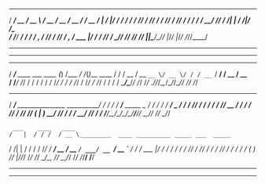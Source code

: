    __________  ____     ____  ____  ____  __________  ___    __  ________
  / ____/ __ \/ __ \   / __ \/ __ \/ __ \/ ____/ __ \/   |  /  |/  / ___/
 / /   / /_/ / /_/ /  / /_/ / /_/ / / / / / __/ /_/ / /| | / /|_/ /\__ \
/ /___/ ____/ ____/  / ____/ _, _/ /_/ / /_/ / _, _/ ___ |/ /  / /___/ /
\____/_/   /_/      /_/   /_/ |_|\____/\____/_/ |_/_/  |_/_/  /_//____/
_______________________________________________________________________________________________________________
_______________________________________________________________________________________________________________
   ______                      _ __      __  _
  / ____/___  ____ ___  ____  (_) /___ _/ /_(_)___  ____
 / /   / __ \/ __ `__ \/ __ \/ / / __ `/ __/ / __ \/ __ \
/ /___/ /_/ / / / / / / /_/ / / / /_/ / /_/ / /_/ / / / /
\____/\____/_/ /_/ /_/ .___/_/_/\__,_/\__/_/\____/_/ /_/
                    /_/
   _____                                ____      __   ____
  / ___/__  _______________  __________/ __/_  __/ /  / __/___  _____
  \__ \/ / / / ___/ ___/ _ \/ ___/ ___/ /_/ / / / /  / /_/ __ \/ ___/
 ___/ / /_/ / /__/ /__/  __(__  |__  ) __/ /_/ / /  / __/ /_/ / /
/____/\__,_/\___/\___/\___/____/____/_/  \__,_/_/  /_/  \____/_/

     ___    ____   ____
    /   |  / / /  / __ \_________  ____ __________ _____ ___  _____
   / /| | / / /  / /_/ / ___/ __ \/ __ `/ ___/ __ `/ __ `__ \/ ___/
  / ___ |/ / /  / ____/ /  / /_/ / /_/ / /  / /_/ / / / / / (__  )
 /_/  |_/_/_/  /_/   /_/   \____/\__, /_/   \__,_/_/ /_/ /_/____/
                                /____/
_______________________________________________________________________________________________________________
_______________________________________________________________________________________________________________